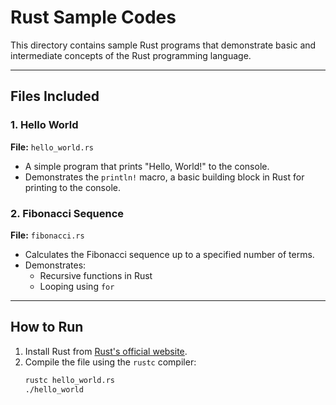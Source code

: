# Rust Sample Codes

This directory contains sample Rust programs that demonstrate basic and intermediate concepts of the Rust programming language.

---

## **Files Included**

### 1. Hello World
**File:** `hello_world.rs`  
- A simple program that prints "Hello, World!" to the console.
- Demonstrates the `println!` macro, a basic building block in Rust for printing to the console.

### 2. Fibonacci Sequence
**File:** `fibonacci.rs`  
- Calculates the Fibonacci sequence up to a specified number of terms.
- Demonstrates:
  - Recursive functions in Rust
  - Looping using `for`

---

## **How to Run**
1. Install Rust from [Rust's official website](https://www.rust-lang.org/).
2. Compile the file using the `rustc` compiler:
   ```bash
   rustc hello_world.rs
   ./hello_world